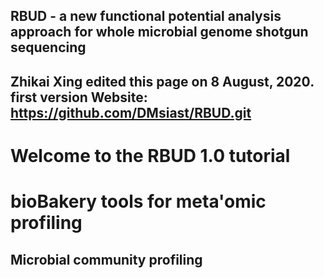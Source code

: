 ## **RBUD - a new functional potential analysis approach for whole microbial genome shotgun sequencing**
Zhikai Xing edited this page on 8 August, 2020. first version
Website: https://github.com/DMsiast/RBUD.git
------------------------------------------------------------------------
# Welcome to the RBUD 1.0 tutorial



**bioBakery tools for meta'omic profiling**
===========================================

## **Microbial community profiling**
